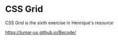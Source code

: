 # CSS Grid
CSS Grid is the sixth exercise in Henrique's resource

https://lumar-ux.github.io/Becode/
